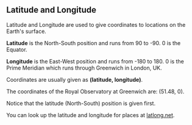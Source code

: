 ## Latitude and Longitude

Latitude and Longitude are used to give coordinates to locations on the Earth's surface.

**Latitude** is the North-South position and runs from 90 to -90. 0 is the Equator.

**Longitude** is the East-West position and runs from -180 to 180. 0 is the Prime Meridian which runs through Greenwich in London, UK.

Coordinates are usually given as **(latitude, longitude)**.

The coordinates of the Royal Observatory at Greenwich are: (51.48, 0).

Notice that the latitude (North-South) position is given first.

You can look up the latitude and longitude for places at [latlong.net](http://www.latlong.net/).

